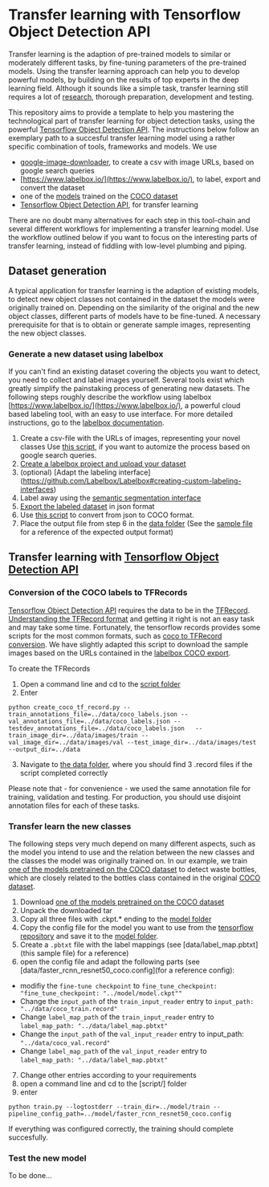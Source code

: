 # Transfer learning with Tensorflow Object Detection API

Transfer learning is the adaption of pre-trained models to similar or moderately different tasks, by fine-tuning parameters of the pre-trained models. Using the transfer learning approach can help you to develop powerful models, by building on the results of top experts in the deep learning field. Although it sounds like a simple task, transfer learning still requires a lot of [research](https://machinelearningmastery.com/transfer-learning-for-deep-learning/), thorough preparation, development and testing. 

This repository aims to provide a template to help you mastering the technological part of transfer learning for object detection tasks, using the powerful [Tensorflow Object Detection API](https://github.com/tensorflow/models/tree/master/research/object_detection). The instructions below follow an exemplary path to a succesful transfer learning model using a rather specific combination of tools, frameworks and models. We use

* [google-image-downloader](https://github.com/fera0013/google-images-download), to create a csv with image URLs, based on google search queries
* [https://www.labelbox.io/](https://www.labelbox.io/), to label, export and convert the dataset
* one of the [models](https://github.com/tensorflow/models/blob/master/research/object_detection/g3doc/detection_model_zoo.md#coco-trained-models-coco-models) trained on the [COCO dataset](http://cocodataset.org/#home)
* [Tensorflow Object Detection API](https://github.com/tensorflow/models/tree/master/research/object_detection), for transfer learning

There are no doubt many alternatives for each step in this tool-chain and several different workflows for implementing a transfer learning model. Use the workflow outlined below if you want to focus on the interesting parts of transfer learning, instead of fiddling with low-level plumbing and piping. 

## Dataset generation

A typical application for transfer learning is the adaption of existing models, to detect new object classes not contained in the dataset the models were originally trained on. Depending on the similarity of the original and the new object classes, different parts of models have to be fine-tuned. A necessary prerequisite for that is to obtain or generate sample images, representing the new object classes.

### Generate a new dataset using labelbox 

If you can't find an existing dataset covering the objects you want to detect, you need to collect and label images yourself. Several tools exist which greatly simplify the painstaking process of generating new datasets. The following steps roughly describe the workflow using labelbox [https://www.labelbox.io/](https://www.labelbox.io/), a powerful cloud based labeling tool, with an easy to use interface. For  more detailed instructions, go to the [labelbox documentation](https://github.com/Labelbox/Labelbox).

1. Create a csv-file with the URLs of images, representing your novel classes
 Use [this script](https://github.com/fera0013/google-images-download), if you want to automize the process based on google search queries. 
2.  [Create a labelbox project and upload your dataset](https://github.com/Labelbox/Labelbox#quickstart)
3. (optional) [Adapt the labeling interface] (https://github.com/Labelbox/Labelbox#creating-custom-labeling-interfaces) 
4. Label away using the [semantic segmentation interface](https://github.com/Labelbox/Labelbox#image-segmentation-interface) 
5. [Export the labeled dataset](https://github.com/Labelbox/Labelbox#exporting-labels) in json format
6. Use [this script](https://github.com/Labelbox/Labelbox/blob/master/scripts/README.md#labelbox-json-to-coco) to convert from json to COCO format.
7. Place the output file from step 6 in the [data folder](data/) (See the [sample file](https://github.com/fera0013/TransferLearningWithTensorflowAPI/blob/master/data/coco_labels.json) for a reference of the expected output format)

## Transfer learning with [Tensorflow Object Detection API](https://github.com/tensorflow/models/tree/master/research/object_detection)

### Conversion of the COCO labels to TFRecords 
[Tensorflow Object Detection API](https://github.com/tensorflow/models/tree/master/research/object_detection) requires the data to be in the [TFRecord](https://www.tensorflow.org/programmers_guide/datasets). [Understanding the TFRecord format](https://planspace.org/20170323-tfrecords_for_humans/) and getting it right is not an easy task and may take some time. Fortunately, the tensorflow records provides some scripts for the most common formats, such as [coco to TFRecord conversion](https://github.com/tensorflow/models/blob/master/research/object_detection/dataset_tools/create_coco_tf_record.py). We have slightly adapted this script to download the sample images based on the URLs contained in the [labelbox COCO export](https://github.com/fera0013/TransferLearningWithTensorflowAPI/blob/master/data/coco_labels.json).

To create the TFRecords

1. Open a command line and cd to the [script folder](data/script)
2. Enter 
```
python create_coco_tf_record.py --train_annotations_file=../data/coco_labels.json --val_annotations_file=../data/coco_labels.json --testdev_annotations_file=../data/coco_labels.json   --train_image_dir=../data/images/train --val_image_dir=../data/images/val --test_image_dir=../data/images/test --output_dir=../data
```

3. Navigate to [the data folder](data/), where you should find 3 .record files if the script completed correctly

Please note that - for convenience - we used the same annotation file for training, validation and testing. For production, you should use disjoint annotation files for each of these tasks. 

### Transfer learn the new classes

The following steps very much depend on many different aspects, such as the model you intend to use and the relation between the new classes and the classes the model was originally trained on. In our example, we train [one of the models pretrained on the COCO dataset](https://github.com/tensorflow/models/blob/master/research/object_detection/g3doc/detection_model_zoo.md#coco-trained-models-coco-models) to detect waste bottles, which are closely related to the bottles class contained in the original [COCO dataset](http://cocodataset.org/).

1. Download [one of the models pretrained on the COCO dataset](https://github.com/tensorflow/models/blob/master/research/object_detection/g3doc/detection_model_zoo.md#coco-trained-models-coco-models)
2. Unpack the downloaded tar
3. Copy all three files with .ckpt.* ending to the [model folder](model/)
3. Copy the config file for the model you want to use from the [tensorflow repository](https://github.com/tensorflow/models/tree/master/research/object_detection/samples/configs) and save it to the [model folder](model/).
4. Create a `.pbtxt` file with the label mappings (see [data/label_map.pbtxt](this sample file) for a reference)
5. open the config file and adapt the following parts (see [data/faster_rcnn_resnet50_coco.config](for a reference config):
* modifiy the `fine-tune checkpoint` to  `fine_tune_checkpoint: "fine_tune_checkpoint: "../model/model.ckpt""`
* Change the `input_path` of the `train_input_reader` entry to  `input_path: "../data/coco_train.record"`
* Change `label_map_path` of the `train_input_reader` entry to `label_map_path: "../data/label_map.pbtxt"`
* Change the `input_path` of the `val_input_reader` entry to  input_path: `"../data/coco_val.record"`
* Change `label_map_path` of the `val_input_reader` entry to `label_map_path: "../data/label_map.pbtxt"`
7. Change other entries according to your requirements
8. open a command line and cd to the [script/] folder
9. enter 
```
python train.py --logtostderr --train_dir=../model/train --pipeline_config_path=../model/faster_rcnn_resnet50_coco.config
```
If everything was configured correctly, the training should complete succesfully.

### Test the new model

To be done...
